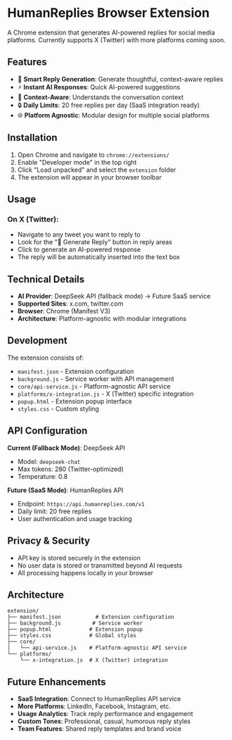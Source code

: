# HumanReplies Browser Extension

A Chrome extension that generates AI-powered replies for social media platforms. Currently supports X (Twitter) with more platforms coming soon.

## Features

- 🧠 **Smart Reply Generation**: Generate thoughtful, context-aware replies
- ⚡ **Instant AI Responses**: Quick AI-powered suggestions
- 🎯 **Context-Aware**: Understands the conversation context
- 🔒 **Daily Limits**: 20 free replies per day (SaaS integration ready)
- 🌐 **Platform Agnostic**: Modular design for multiple social platforms

## Installation

1. Open Chrome and navigate to `chrome://extensions/`
2. Enable "Developer mode" in the top right
3. Click "Load unpacked" and select the `extension` folder
4. The extension will appear in your browser toolbar

## Usage

### On X (Twitter):
- Navigate to any tweet you want to reply to
- Look for the "🧠 Generate Reply" button in reply areas
- Click to generate an AI-powered response
- The reply will be automatically inserted into the text box

## Technical Details

- **AI Provider**: DeepSeek API (fallback mode) → Future SaaS service
- **Supported Sites**: x.com, twitter.com
- **Browser**: Chrome (Manifest V3)
- **Architecture**: Platform-agnostic with modular integrations

## Development

The extension consists of:
- `manifest.json` - Extension configuration
- `background.js` - Service worker with API management
- `core/api-service.js` - Platform-agnostic API service
- `platforms/x-integration.js` - X (Twitter) specific integration
- `popup.html` - Extension popup interface
- `styles.css` - Custom styling

## API Configuration

**Current (Fallback Mode)**: DeepSeek API
- Model: `deepseek-chat`
- Max tokens: 280 (Twitter-optimized)
- Temperature: 0.8

**Future (SaaS Mode)**: HumanReplies API
- Endpoint: `https://api.humanreplies.com/v1`
- Daily limit: 20 free replies
- User authentication and usage tracking

## Privacy & Security

- API key is stored securely in the extension
- No user data is stored or transmitted beyond AI requests
- All processing happens locally in your browser

## Architecture

```
extension/
├── manifest.json           # Extension configuration
├── background.js          # Service worker
├── popup.html            # Extension popup
├── styles.css            # Global styles
├── core/
│   └── api-service.js    # Platform-agnostic API service
└── platforms/
    └── x-integration.js  # X (Twitter) integration
```

## Future Enhancements

- **SaaS Integration**: Connect to HumanReplies API service
- **More Platforms**: LinkedIn, Facebook, Instagram, etc.
- **Usage Analytics**: Track reply performance and engagement
- **Custom Tones**: Professional, casual, humorous reply styles
- **Team Features**: Shared reply templates and brand voice